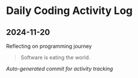 # Daily Coding Activity Log

## 2024-11-20

Reflecting on programming journey

> Software is eating the world.

*Auto-generated commit for activity tracking*
